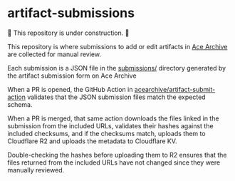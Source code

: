 # artifact-submissions

🚧 This repository is under construction. 🚧

This repository is where submissions to add or edit artifacts in [Ace
Archive](https://acearchive.lgbt) are collected for manual review.

Each submission is a JSON file in the [submissions/](./submissions/) directory
generated by the artifact submission form on Ace Archive

When a PR is opened, the GitHub Action in
[acearchive/artifact-submit-action](https://github.com/acearchive/artifact-submit-action)
validates that the JSON submission files match the expected schema.

When a PR is merged, that same action downloads the files linked in the
submission from the included URLs, validates their hashes against the included
checksums, and if the checksums match, uploads them to Cloudflare R2 and uploads
the metadata to Cloudflare KV.

Double-checking the hashes before uploading them to R2 ensures that the files
returned from the included URLs have not changed since they were manually
reviewed.
